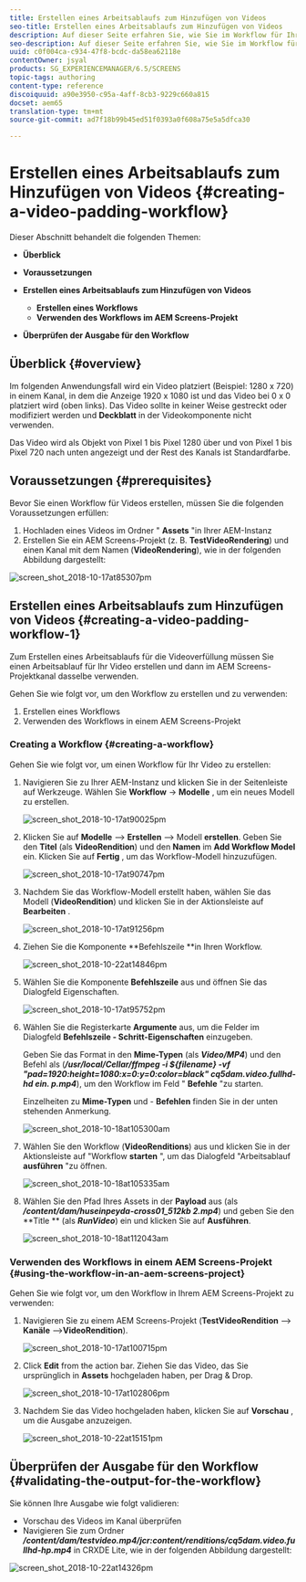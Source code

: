```yaml
---
title: Erstellen eines Arbeitsablaufs zum Hinzufügen von Videos
seo-title: Erstellen eines Arbeitsablaufs zum Hinzufügen von Videos
description: Auf dieser Seite erfahren Sie, wie Sie im Workflow für Ihre Assets eine Videofüllung erstellen.
seo-description: Auf dieser Seite erfahren Sie, wie Sie im Workflow für Ihre Assets eine Videofüllung erstellen.
uuid: c0f004ca-c934-47f8-bcdc-da58ea62118e
contentOwner: jsyal
products: SG_EXPERIENCEMANAGER/6.5/SCREENS
topic-tags: authoring
content-type: reference
discoiquuid: a90e3950-c95a-4aff-8cb3-9229c660a815
docset: aem65
translation-type: tm+mt
source-git-commit: ad7f18b99b45ed51f0393a0f608a75e5a5dfca30

---
```



# Erstellen eines Arbeitsablaufs zum Hinzufügen von Videos {#creating-a-video-padding-workflow}

Dieser Abschnitt behandelt die folgenden Themen:

* **Überblick**
* **Voraussetzungen**
* **Erstellen eines Arbeitsablaufs zum Hinzufügen von Videos**
   * **Erstellen eines Workflows**
   * **Verwenden des Workflows im AEM Screens-Projekt**

* **Überprüfen der Ausgabe für den Workflow**

## Überblick {#overview}

Im folgenden Anwendungsfall wird ein Video platziert (Beispiel: 1280 x 720) in einem Kanal, in dem die Anzeige 1920 x 1080 ist und das Video bei 0 x 0 platziert wird (oben links). Das Video sollte in keiner Weise gestreckt oder modifiziert werden und **Deckblatt** in der Videokomponente nicht verwenden.

Das Video wird als Objekt von Pixel 1 bis Pixel 1280 über und von Pixel 1 bis Pixel 720 nach unten angezeigt und der Rest des Kanals ist Standardfarbe.

## Voraussetzungen {#prerequisites}

Bevor Sie einen Workflow für Videos erstellen, müssen Sie die folgenden Voraussetzungen erfüllen:

1. Hochladen eines Videos im Ordner " **Assets** "in Ihrer AEM-Instanz
1. Erstellen Sie ein AEM Screens-Projekt (z. B. **TestVideoRendering**) und einen Kanal mit dem Namen (**VideoRendering**), wie in der folgenden Abbildung dargestellt:

![screen_shot_2018-10-17at85307pm](assets/screen_shot_2018-10-17at85307pm.png)

## Erstellen eines Arbeitsablaufs zum Hinzufügen von Videos {#creating-a-video-padding-workflow-1}

Zum Erstellen eines Arbeitsablaufs für die Videoverfüllung müssen Sie einen Arbeitsablauf für Ihr Video erstellen und dann im AEM Screens-Projektkanal dasselbe verwenden.

Gehen Sie wie folgt vor, um den Workflow zu erstellen und zu verwenden:

1. Erstellen eines Workflows
1. Verwenden des Workflows in einem AEM Screens-Projekt

### Creating a Workflow {#creating-a-workflow}

Gehen Sie wie folgt vor, um einen Workflow für Ihr Video zu erstellen:

1. Navigieren Sie zu Ihrer AEM-Instanz und klicken Sie in der Seitenleiste auf Werkzeuge. Wählen Sie **Workflow** -&gt; **Modelle** , um ein neues Modell zu erstellen.

   ![screen_shot_2018-10-17at90025pm](assets/screen_shot_2018-10-17at90025pm.png)

1. Klicken Sie auf **Modelle** —&gt; **Erstellen** —&gt; Modell **erstellen**. Geben Sie den **Titel** (als **VideoRendition**) und den **Namen** im **Add Workflow Model** ein. Klicken Sie auf **Fertig** , um das Workflow-Modell hinzuzufügen.

   ![screen_shot_2018-10-17at90747pm](assets/screen_shot_2018-10-17at90747pm.png)

1. Nachdem Sie das Workflow-Modell erstellt haben, wählen Sie das Modell (**VideoRendition**) und klicken Sie in der Aktionsleiste auf **Bearbeiten** .

   ![screen_shot_2018-10-17at91256pm](assets/screen_shot_2018-10-17at91256pm.png)

1. Ziehen Sie die Komponente **Befehlszeile **in Ihren Workflow.

   ![screen_shot_2018-10-22at14846pm](assets/screen_shot_2018-10-22at14846pm.png)

1. Wählen Sie die Komponente **Befehlszeile** aus und öffnen Sie das Dialogfeld Eigenschaften.

   ![screen_shot_2018-10-17at95752pm](assets/screen_shot_2018-10-17at95752pm.png)

1. Wählen Sie die Registerkarte **Argumente** aus, um die Felder im Dialogfeld **Befehlszeile - Schritt-Eigenschaften** einzugeben.

   Geben Sie das Format in den **Mime-Typen** (als ***Video/MP4***) und den Befehl als (***/usr/local/Cellar/ffmpeg -i ${filename} -vf "pad=1920:height=1080:x=0:y=0:color=black" cq5dam.video.fullhd-hd ein. p.mp4***), um den Workflow im Feld " **Befehle** "zu starten.

   Einzelheiten zu **Mime-Typen** und - **Befehlen** finden Sie in der unten stehenden Anmerkung.

   ![screen_shot_2018-10-18at105300am](assets/screen_shot_2018-10-18at105300am.png)

1. Wählen Sie den Workflow (**VideoRenditions**) aus und klicken Sie in der Aktionsleiste auf "Workflow **starten** ", um das Dialogfeld "Arbeitsablauf **ausführen** "zu öffnen.

   ![screen_shot_2018-10-18at105335am](assets/screen_shot_2018-10-18at105335am.png)

1. Wählen Sie den Pfad Ihres Assets in der **Payload** aus (als ***/content/dam/huseinpeyda-cross01_512kb 2.mp4***) und geben Sie den **Title ** (als ***RunVideo***) ein und klicken Sie auf **Ausführen**.

   ![screen_shot_2018-10-18at112043am](assets/screen_shot_2018-10-18at112043am.png)

### Verwenden des Workflows in einem AEM Screens-Projekt {#using-the-workflow-in-an-aem-screens-project}

Gehen Sie wie folgt vor, um den Workflow in Ihrem AEM Screens-Projekt zu verwenden:

1. Navigieren Sie zu einem AEM Screens-Projekt (**TestVideoRendition** —&gt; **Kanäle** —&gt;**VideoRendition**).

   ![screen_shot_2018-10-17at100715pm](assets/screen_shot_2018-10-17at100715pm.png)

1. Click **Edit** from the action bar. Ziehen Sie das Video, das Sie ursprünglich in **Assets** hochgeladen haben, per Drag &amp; Drop.

   ![screen_shot_2018-10-17at102806pm](assets/screen_shot_2018-10-17at102806pm.png)

1. Nachdem Sie das Video hochgeladen haben, klicken Sie auf **Vorschau** , um die Ausgabe anzuzeigen.

   ![screen_shot_2018-10-22at15151pm](assets/screen_shot_2018-10-22at15151pm.png)

## Überprüfen der Ausgabe für den Workflow {#validating-the-output-for-the-workflow}

Sie können Ihre Ausgabe wie folgt validieren:

* Vorschau des Videos im Kanal überprüfen
* Navigieren Sie zum Ordner ***/content/dam/testvideo.mp4/jcr:content/renditions/cq5dam.video.fullhd-hp.mp4*** in CRXDE Lite, wie in der folgenden Abbildung dargestellt:

![screen_shot_2018-10-22at14326pm](assets/screen_shot_2018-10-22at14326pm.png)

